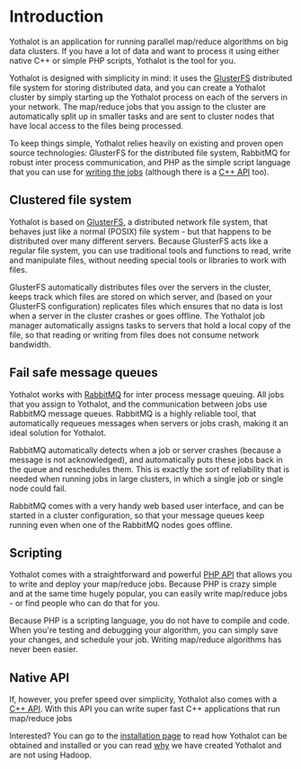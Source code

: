 # Introduction

Yothalot is an application for running parallel map/reduce algorithms on big
data clusters. If you have a lot of data and want to process it using either
native C++ or simple PHP scripts, Yothalot is the tool for you.

Yothalot is designed with simplicity in mind: it uses the [GlusterFS](http://www.gluster.org/)
distributed file system for storing distributed data, and you can create a Yothalot cluster
by simply starting up the Yothalot process on each of the servers in your network. The map/reduce
jobs that you assign to the cluster are automatically split up in smaller tasks
and are sent to cluster nodes that have local access to the files being
processed.

To keep things simple, Yothalot relies heavily on existing and proven open
source technologies: GlusterFS for the distributed file system, RabbitMQ for
robust inter process communication, and PHP as the simple script language that
you can use for [writing the jobs](copernica-docs:Yothalot/phpapi "PHP API")
(although there is a [C++ API](copernica-docs:Yothalot/cppapi "C++ API") too).


## Clustered file system

Yothalot is based on [GlusterFS](http://www.gluster.org/), a distributed network file 
system, that behaves just like a normal (POSIX) file system - but that happens to be
distributed over many different servers. Because GlusterFS acts like a regular
file system, you can use traditional tools and functions to read, write and
manipulate files, without needing special tools or libraries to work with files.

GlusterFS automatically distributes files over the servers in the cluster, keeps
track which files are stored on which server, and (based on your GlusterFS 
configuration) replicates files which ensures that no data is lost when a server in 
the cluster crashes or goes offline. The Yothalot job manager automatically assigns 
tasks to servers that hold a local copy of the file, so that reading or writing from
files does not consume network bandwidth.


## Fail safe message queues

Yothalot works with [RabbitMQ](https://www.rabbitmq.com/) for inter process message
queuing. All jobs that you assign to Yothalot, and the communication between jobs 
use RabbitMQ message queues. RabbitMQ is a highly reliable tool, that
automatically requeues messages when servers or jobs crash, making it an ideal
solution for Yothalot.

RabbitMQ automatically detects when a job or server crashes (because a message is
not acknowledged), and automatically puts these jobs back in the queue and
reschedules them. This is exactly the sort of reliability that is needed when
running jobs in large clusters, in which a single job or single node could fail.

RabbitMQ comes with a very handy web based user interface, and can be started
in a cluster configuration, so that your message queues keep running even when
one of the RabbitMQ nodes goes offline.


## Scripting

Yothalot comes with a straightforward and powerful [PHP API](copernica-docs:Yothalot/phpapi "PHP API")
that allows you to write and deploy your map/reduce jobs. Because PHP is
crazy simple and at the same time hugely popular, you can easily write 
map/reduce jobs - or find people who can do that for you.

Because PHP is a scripting language, you do not have to compile and code. 
When you're testing and debugging your algorithm, you can simply save your changes, and
schedule your job. Writing map/reduce algorithms has never been easier.


## Native API

If, however, you prefer speed over simplicity, Yothalot also comes with a 
[C++ API](copernica-docs:Yothalot/cppapi "C++ API"). With this API you
can write super fast C++ applications that run map/reduce jobs

Interested? You can go to the [installation page](copernica-docs:Yothalot/installation "Installation")
to read how Yothalot can be obtained and installed or you can read 
[why](copernica-docs:Yothalot/why "Why Yothalot") we have created Yothalot
and are not using Hadoop.

